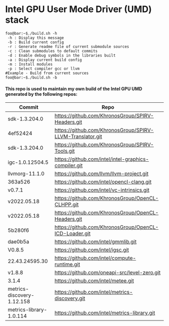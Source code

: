 # Intel GPU User Mode Driver (UMD) stack

```console
foo@bar:~$./build.sh -h
 -h : Display this message
 -b : Build current config
 -r : Generate readme file of current submodule sources
 -c : Clean submodules to default commits
 -d : Enable debug symbols in the libraries built
 -a : Display current build config
 -m : Install modules
 -p : Select compiler gcc or llvm
#Example - Build from current sources
foo@bar:~$./build.sh -b
```

#### This repo is used to maintain my own build of the Intel GPU UMD generated by the following repos: 

| Commit                         | Repo                                                          |
| ------------------------------ | ------------------------------------------------------------- |
|                  sdk-1.3.204.0 | https://github.com/KhronosGroup/SPIRV-Headers.git             |
|                       4ef52424 | https://github.com/KhronosGroup/SPIRV-LLVM-Translator.git     |
|                  sdk-1.3.204.0 | https://github.com/KhronosGroup/SPIRV-Tools.git               |
|                igc-1.0.12504.5 | https://github.com/intel/intel-graphics-compiler.git          |
|                 llvmorg-11.1.0 | https://github.com/llvm/llvm-project.git                      |
|                        363a526 | https://github.com/intel/opencl-clang.git                     |
|                         v0.7.1 | https://github.com/intel/vc-intrinsics.git                    |
|                    v2022.05.18 | https://github.com/KhronosGroup/OpenCL-CLHPP.git              |
|                    v2022.05.18 | https://github.com/KhronosGroup/OpenCL-Headers.git            |
|                        5b280f6 | https://github.com/KhronosGroup/OpenCL-ICD-Loader.git         |
|                        dae0b5a | https://github.com/intel/gmmlib.git                           |
|                         V0.8.5 | https://github.com/intel/igsc.git                             |
|                 22.43.24595.30 | https://github.com/intel/compute-runtime.git                  |
|                         v1.8.8 | https://github.com/oneapi-src/level-zero.git                  |
|                          3.1.4 | https://github.com/intel/metee.git                            |
|     metrics-discovery-1.12.158 | https://github.com/intel/metrics-discovery.git                |
|        metrics-library-1.0.114 | https://github.com/intel/metrics-library.git                  |
